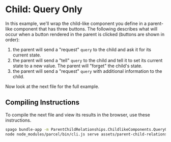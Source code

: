 # Child: Query Only

In this example, we'll wrap the child-like component you define in a parent-like component that has three buttons. The following describes what will occur when a button rendered in the parent is clicked (buttons are shown in order):
1. the parent will send a "request" `query` to the child and ask it for its current state.
2. the parent will send a "tell" `query` to the child and tell it to set its current state to a new value. The parent will "forget" the child's state.
3. the parent will send a "request" `query` with additional information to the child.

Now look at the next file for the full example.

## Compiling Instructions

To compile the next file and view its results in the browser, use these instructions.

```bash
spago bundle-app -m ParentChildRelationships.ChildlikeComponents.QueryOnly -t assets/parent-child-relationships/childlike-components/query-only.js
node node_modules/parcel/bin/cli.js serve assets/parent-child-relationships/childlike-components/query-only.html -o child-query-only--parcelified.html --open
```
